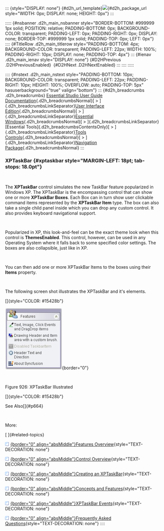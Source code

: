 ::: {style="DISPLAY: none"}
[](ms-xhelp:///?Id=d2h_url_template){#d2h_url_template}![](!package_url!){#d2h_package_url style="WIDTH: 0px; DISPLAY: none; HEIGHT: 0px"}
:::

::::: {#nsbanner .d2h_main_nsbanner style="BORDER-BOTTOM: #999999 1px solid; POSITION: relative; PADDING-BOTTOM: 0px; BACKGROUND-COLOR: transparent; PADDING-LEFT: 0px; PADDING-RIGHT: 0px; DISPLAY: none; BORDER-TOP: #999999 1px solid; PADDING-TOP: 0px; LEFT: 0px"}
:::: {#TitleRow .d2h_main_titlerow style="PADDING-BOTTOM: 4px; BACKGROUND-COLOR: transparent; PADDING-LEFT: 22px; WIDTH: 100%; PADDING-RIGHT: 10px; DISPLAY: none; PADDING-TOP: 4px"}
::: {#ienav .d2h_main_ienav style="DISPLAY: none"}
[](ms-xhelp:///?Id=a334dfd8-0bb1-48c9-8d85-513d2e8caa8b){#D2HPrevious .D2HPreviousEnabled}  [](ms-xhelp:///?Id=2a7ddb82-ecdf-4d47-be30-1996e2c8244c){#D2HNext .D2HNextEnabled}
:::
::::
:::::

:::: {#nstext .d2h_main_nstext style="PADDING-BOTTOM: 10px; BACKGROUND-COLOR: transparent; PADDING-LEFT: 22px; PADDING-RIGHT: 10px; HEIGHT: 100%; OVERFLOW: auto; PADDING-TOP: 5px" hasuserbackground="true" valign="bottom"}
::: {#d2h_breadcrumbs .d2h_breadcrumbs}
[Essential Studio User Guide Documentation](ms-xhelp:///?Id=12457748-09e3-4d74-a240-8e049cedf030){.d2h_breadcrumbsNormal}[ \> ]{.d2h_breadcrumbsLinkSeparator}[User Interface Edition](ms-xhelp:///?Id=c29296b7-531c-413b-a0ec-488ca1f7f669){.d2h_breadcrumbsNormal}[ \> ]{.d2h_breadcrumbsLinkSeparator}[Essential Windows](ms-xhelp:///?Id=e60759d8-47a4-4570-9d7a-16a68d63f2ea){.d2h_breadcrumbsNormal}[ \> ]{.d2h_breadcrumbsLinkSeparator}[Essential Tools]{.d2h_breadcrumbsContentsOnly}[ \> ]{.d2h_breadcrumbsLinkSeparator}[Tools Controls](ms-xhelp:///?Id=13c3c4f4-9d16-4b69-93f2-7e98eec67452){.d2h_breadcrumbsNormal}[ \> ]{.d2h_breadcrumbsLinkSeparator}[Navigation Package](ms-xhelp:///?Id=a57592e8-7db2-4cd9-ba89-c7ee92b60203){.d2h_breadcrumbsNormal}
:::

### XPTaskBar {#xptaskbar style="MARGIN-LEFT: 18pt; tab-stops: 18.0pt"}

 

The **XPTaskBar** control simulates the new TaskBar feature popularized in Windows XP. The XPTaskBar is the encompassing control that can show one or more **XPTaskBar Boxes**. Each Box can in turn show user clickable command items represented by the **XPTaskBar Item** type. The box can also take a single child panel inside which you can drop any custom control. It also provides keyboard navigational support.

 

Popularized in XP, this look-and-feel can be the exact theme look when this control is **ThemesEnabled**. This control, however, can be used in any Operating System where it falls back to some specified color settings. The boxes are also collapsible, just like in XP.

 

You can then add one or more XPTaskBar Items to the boxes using their **Items** property.

 

The following screen shot illustrates the XPTaskBar and it\'s elements.

[]{style="COLOR: #15428b"} 

![](ImagesExt/image76_911.jpg){border="0"}

 

Figure 926: XPTaskBar Illustrated

[]{style="COLOR: #15428b"} 

See Also[]{#p664}

 

More:

[ ]{#related-topics}

[![](button.gif){border="0" align="absMiddle"}Features Overview](ms-xhelp:///?Id=599a76c7-d2cc-4f46-ae1b-5b27a6e7d32e){style="TEXT-DECORATION: none"}

[![](button.gif){border="0" align="absMiddle"}Control Overview](ms-xhelp:///?Id=227c0afb-1ada-4c86-9f81-f201fc6a85c8){style="TEXT-DECORATION: none"}

[![](button.gif){border="0" align="absMiddle"}Creating an XPTaskBar](ms-xhelp:///?Id=d7974009-a120-4b97-b704-6af1a6edf9b1){style="TEXT-DECORATION: none"}

[![](button.gif){border="0" align="absMiddle"}Concepts and Features](ms-xhelp:///?Id=a67928fd-a908-4e93-93cd-3e77f4f2dd89){style="TEXT-DECORATION: none"}

[![](button.gif){border="0" align="absMiddle"}XPTaskBar Events](ms-xhelp:///?Id=997d53cb-717a-4e82-8cd9-bd68850615a1){style="TEXT-DECORATION: none"}

[![](button.gif){border="0" align="absMiddle"}Frequently Asked Questions](ms-xhelp:///?Id=300af2ef-9d20-435b-83e0-8ea0cf9c9f8b){style="TEXT-DECORATION: none"}
::::
